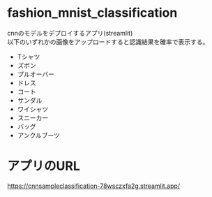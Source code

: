 # fashion_mnist_classification
cnnのモデルをデプロイするアプリ(streamlit)<br>
以下のいずれかの画像をアップロードすると認識結果を確率で表示する。
- Tシャツ
- ズボン
- プルオーバー
- ドレス
- コート
- サンダル
- ワイシャツ
- スニーカー
- バッグ
- アンクルブーツ

# アプリのURL
https://cnnsampleclassification-78wsczxfa2g.streamlit.app/
